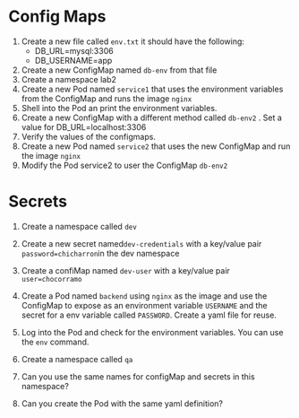 # Config Maps #

1. Create a new file called `env.txt` it should have the following:
   - DB_URL=mysql:3306
   - DB_USERNAME=app
2. Create a new ConfigMap named `db-env` from that file
3. Create a namespace lab2
4. Create a new Pod named `service1` that uses the environment variables from the ConfigMap and runs the image `nginx`
5. Shell into the Pod an print the environment variables.
6. Create a new ConfigMap with a different method called `db-env2` . Set a value for DB_URL=localhost:3306
7. Verify the values of the configmaps.
8. Create a new Pod named `service2` that uses the new ConfigMap and run the image `nginx`
9. Modify the Pod service2 to user the ConfigMap `db-env2`



# Secrets #

1. Create a namespace called `dev`

2. Create a new secret named`dev-credentials` with a key/value pair `password=chicharron`in the dev namespace

3. Create a confiMap named `dev-user` with a key/value pair `user=chocorramo`

4. Create a Pod named `backend` using `nginx` as the image and use the ConfigMap to expose as an environment variable `USERNAME` and the secret for a env variable called `PASSWORD`. Create a yaml file for reuse.

5. Log into the Pod and check for the environment variables. You can use the `env` command.

6. Create a namespace called `qa`

7. Can you use the same names for configMap and secrets in this namespace?

8. Can you create the Pod with the same yaml definition?

   